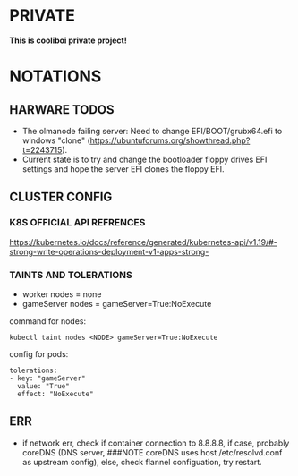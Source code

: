 # PRIVATE

**This is cooliboi private project!**


# NOTATIONS

## HARWARE TODOS

- The olmanode failing server: Need to change EFI/BOOT/grubx64.efi to windows "clone" (https://ubuntuforums.org/showthread.php?t=2243715). 
- Current state is to try and change the bootloader floppy drives EFI settings and hope the server EFI clones the floppy EFI. 


## CLUSTER CONFIG

### K8S OFFICIAL API REFRENCES

https://kubernetes.io/docs/reference/generated/kubernetes-api/v1.19/#-strong-write-operations-deployment-v1-apps-strong-

### TAINTS AND TOLERATIONS

- worker nodes = none
- gameServer nodes = gameServer=True:NoExecute

command for nodes:
```
kubectl taint nodes <NODE> gameServer=True:NoExecute
```

config for pods:

```
tolerations:
- key: "gameServer"
  value: "True"
  effect: "NoExecute"
```

## ERR

- if network err, check if container connection to 8.8.8.8, if case, probably coreDNS (DNS server, ###NOTE coreDNS uses host /etc/resolvd.conf as upstream config), else, check flannel configuation, try restart. 
